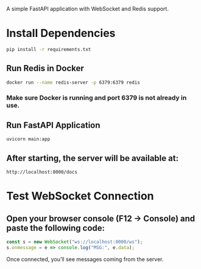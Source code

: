 A simple FastAPI application with WebSocket and Redis support.

# Install Dependencies
```bash
pip install -r requirements.txt
```

## Run Redis in Docker
```bash
docker run --name redis-server -p 6379:6379 redis
```

### Make sure Docker is running and port 6379 is not already in use.

## Run FastAPI Application
```bash
uvicorn main:app
```

## After starting, the server will be available at:
```text
http://localhost:8000/docs
```

# Test WebSocket Connection

## Open your browser console (F12 → Console) and paste the following code:
```js
const s = new WebSocket("ws://localhost:8000/ws");
s.onmessage = e => console.log("MSG:", e.data);
```

Once connected, you’ll see messages coming from the server.
